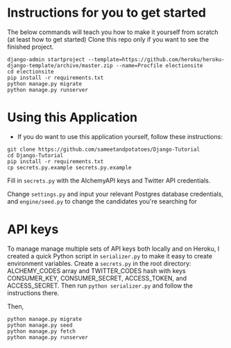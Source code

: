 # Instructions for you to get started

The below commands will teach you how to make it yourself from scratch (at least how to get started)
Clone this repo only if you want to see the finished project. 

```
django-admin startproject --template=https://github.com/heroku/heroku-django-template/archive/master.zip --name=Procfile electionsite
cd electionsite
pip install -r requirements.txt
python manage.py migrate
python manage.py runserver
```

# Using this Application
- If you do want to use this application yourself, follow these instructions:
```
git clone https://github.com/sameetandpotatoes/Django-Tutorial
cd Django-Tutorial
pip install -r requirements.txt
cp secrets.py.example secrets.py.example
```
Fill in `secrets.py` with the AlchemyAPI keys and Twitter API credentials.

Change `settings.py` and input your relevant Postgres database credentials, and `engine/seed.py` to change the candidates you're searching for

# API keys

To manage manage multiple sets of API keys both locally and on Heroku, I created a quick Python script in `serializer.py` to make it easy to create environment variables. Create a `secrets.py` in the root directory: ALCHEMY_CODES array and TWITTER_CODES hash with keys CONSUMER_KEY, CONSUMER_SECRET, ACCESS_TOKEN, and ACCESS_SECRET. Then run `python serializer.py` and follow the instructions there.

Then,
```
python manage.py migrate
python manage.py seed
python manage.py fetch
python manage.py runserver
```
